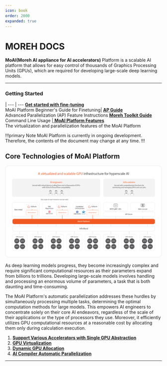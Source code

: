```yaml
---
icon: book
order: 2000
expanded: true
---
```


# MOREH DOCS

**MoAI(Moreh AI appliance for AI accelerators)** Platform is a scalable AI platform that allows for easy control of thousands of Graphics Processing Units (GPUs), which are required for developing large-scale deep learning models.

----

### Getting Started

   | 
---    | ---
 **[Get started with fine-tuning](Tutorials/index.md)** <br> MoAI Platform Beginner's Guide for Finetuning| [ **AP Guide**](/Supported_Documents/ap/index.md) <br> Advanced Parallelization (AP) Feature Instructions
[ **Moreh Toolkit Guide**](/Supported_Documents/moreh_toolkit.md) <br> Command Line Usage |[ **MoAI Platform Features**](/MoAI_Features/index.md) <br> The virtualization and parallelization features of the MoAI Platform

!!!primary Note
MoAI Platform is currently in ongoing development. Therefore, the contents of the document may change at any time.
!!!


## Core Technologies of MoAI Platform

![](./img/overview_01.png)

As deep learning models progress, they become increasingly complex and require significant computational resources as their parameters expand from billions to trillions. Developing large-scale models involves handling and processing an enormous volume of parameters, a task that is both daunting and time-consuming.

The MoAI Platform's automatic parallelization addresses these hurdles by simultaneously processing multiple tasks, determining the optimal computation methods for large models. This empowers AI engineers to concentrate solely on their core AI endeavors, regardless of the scale of their applications or the type of processors they use. Moreover, it efficiently utilizes GPU computational resources at a reasonable cost by allocating them only during calculation execution.

1. **[Support Various Accelerators with Single GPU Abstraction](https://docs.moreh.io/overview/#1-various-accelerators-multi-gpu-support)**
2. **[GPU Virtualization](https://docs.moreh.io/overview/#2-gpu-virtualization)**
3. **[Dynamic GPU Allocation](https://docs.moreh.io/overview/#3-dynamic-gpu-allocation)**
4. **[AI Compiler Automatic Parallelization](https://docs.moreh.io/overview/#4-ai-compiler-automatic-parallelization)**
---

